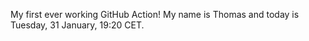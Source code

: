 My first ever working GitHub Action!
My name is Thomas and today is Tuesday, 31 January, 19:20 CET. 
